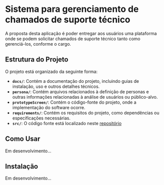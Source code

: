 # Sistema para gerenciamento de chamados de suporte técnico

A proposta desta aplicação é poder entregar aos usuários uma plataforma onde se podem solicitar chamados de suporte técnico tanto como gerenciá-los, conforme o cargo.

## Estrutura do Projeto

O projeto está organizado da seguinte forma:

- **`docs/`**: Contém a documentação do projeto, incluindo guias de instalação, uso e outros detalhes técnicos.
- **`persona/`**: Contém arquivos relacionados à definição de personas e outras informações relacionadas à análise de usuários ou público-alvo.
- **`prototypeScreen/`**: Contém o código-fonte do projeto, onde a implementação do software ocorre.
- **`requirements/`**: Contém os requisitos do projeto, como dependências ou especificações necessárias.
- **`src/`**: O código fonte está localizado neste [repositório](https://github.com/luizpaulo2005/sgcst)

## Como Usar

Em desenvolvimento...

## Instalação

Em desenvolvimento...
